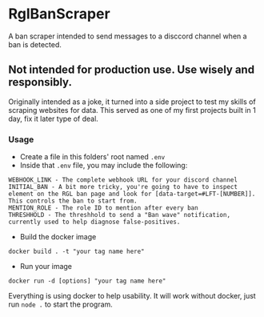 # RglBanScraper
 A ban scraper intended to send messages to a disccord channel when a ban is detected.


## Not intended for production use. Use wisely and responsibly. 

Originally intended as a joke, it turned into a side project to test my skills of scraping websites for data. This served as one of my first projects built in 1 day, fix it later type of deal.


### Usage
* Create a file in this folders' root named `.env`
* Inside that `.env` file, you may include the following:
```
WEBHOOK_LINK - The complete webhook URL for your discord channel
INITIAL_BAN - A bit more tricky, you're going to have to inspect element on the RGL ban page and look for [data-target=#LFT-[NUMBER]]. This controls the ban to start from.
MENTION_ROLE - The role ID to mention after every ban
THRESHHOLD - The threshhold to send a "Ban wave" notification, currently used to help diagnose false-positives.
```
* Build the docker image
```
docker build . -t "your tag name here"
```
* Run your image
```
docker run -d [options] "your tag name here"
```

Everything is using docker to help usability. It will work without docker, just run `node .` to start the program.
